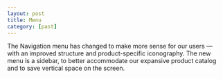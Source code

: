 ```yaml
---
layout: post
title: Menu
category: [past]
---
```


The Navigation menu has changed to make more sense for our users — with an improved structure and product-specific iconography. The new menu is a sidebar, to better accommodate our expansive product catalog and to save vertical space on the screen.
